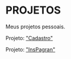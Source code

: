 # PROJETOS
 Meus projetos pessoais.

Projeto: <a href="https://vanttine.github.io/projetos/Cadastro/?name=&lastename=&email=&number=&cpf=" target="_blank"> "Cadastro"</a>

Projeto: <a href="https://vanttine.github.io/projetos/InsPagran/" target="_blank">"InsPagran"</a>
